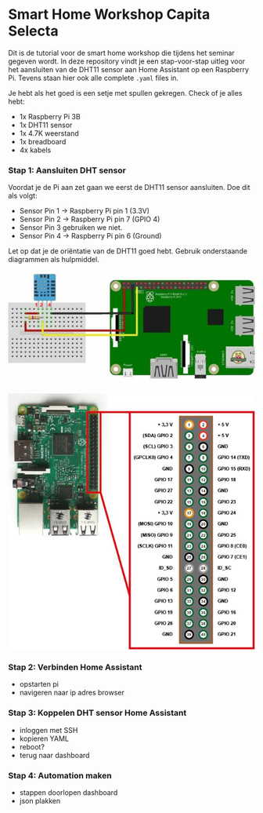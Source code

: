 # Smart Home Workshop Capita Selecta

Dit is de tutorial voor de smart home workshop die tijdens het seminar gegeven wordt. In deze repository vindt je een stap-voor-stap uitleg voor het aansluiten van de DHT11 sensor aan Home Assistant op een Raspberry Pi. Tevens staan hier ook alle complete `.yaml` files in.

Je hebt als het goed is een setje met spullen gekregen. Check of je alles hebt:

- 1x Raspberry Pi 3B
- 1x DHT11 sensor
- 1x 4.7K weerstand
- 1x breadboard
- 4x kabels

### Stap 1: Aansluiten DHT sensor

Voordat je de Pi aan zet gaan we eerst de DHT11 sensor aansluiten. Doe dit als volgt:

- Sensor Pin 1 -> Raspberry Pi pin 1 (3.3V)
- Sensor Pin 2 -> Raspberry Pi pin 7 (GPIO 4)
- Sensor Pin 3  gebruiken we niet.
- Sensor Pin 4 -> Raspberry Pi pin 6 (Ground)

Let op dat je de oriëntatie van de DHT11 goed hebt. Gebruik onderstaande diagrammen als hulpmiddel.

![Aansluiting](aansluiting.jpg)

![GPIO pins](gpio.jpg)

### Stap 2: Verbinden Home Assistant

- opstarten pi
- navigeren naar ip adres browser

### Stap 3: Koppelen DHT sensor Home Assistant

- inloggen met SSH
- kopieren YAML
- reboot?
- terug naar dashboard

### Stap 4: Automation maken

- stappen doorlopen dashboard
- json plakken

